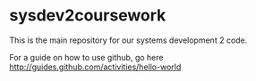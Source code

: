 # sysdev2coursework
This is the main repository for our systems development 2 code.

For a guide on how to use github, go here http://guides.github.com/activities/hello-world

 
